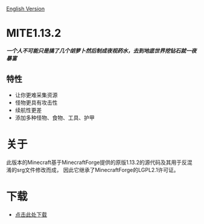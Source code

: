 [English Version](https://github.com/XiaoYuOvO/MITE1.13.2Pub/blob/master/README.md)
# MITE1.13.2
**_一个人不可能只是搞了几个胡萝卜然后制成夜视药水，去到地底世界挖钻石就一夜暴富_**
## 特性
* 让你更难采集资源
* 怪物更具有攻击性
* 续航性更差
* 添加多种怪物、食物、工具、护甲
# 关于
此版本的Minecraft基于MinecraftForge提供的原版1.13.2的源代码及其用于反混淆的srg文件修改而成，
因此它继承了MinecraftForge的LGPL2.1许可证。
# 下载
* [点击此处下载](http://mite1132.com/download.html)
